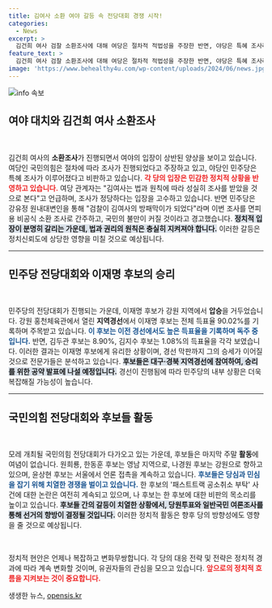 ```yaml
---
title: 김여사 소환 여야 갈등 속 전당대회 경쟁 시작!
categories:
  - News
excerpt: >
  김건희 여사 검찰 소환조사에 대해 여당은 절차적 적법성을 주장한 반면, 야당은 특혜 조사라고 강력히 반발했습니다. 양측의 논란 속에 정치적 공방이 심화되고 있는 가운데, 향후 여러 사건이 어떻게 전개될지 주목됩니다.
feature_text: >
  김건희 여사 검찰 소환조사에 대해 여당은 절차적 적법성을 주장한 반면, 야당은 특혜 조사라고 강력히 반발했습니다. 양측의 논란 속에 정치적 공방이 심화되고 있는 가운데, 향후 여러 사건이 어떻게 전개될지 주목됩니다.
image: 'https://www.behealthy4u.com/wp-content/uploads/2024/06/news.jpg'
---
```


<p><img src="https://www.behealthy4u.com/wp-content/uploads/2024/06/news.jpg" alt="info 속보" /></p>

<h2 data-ke-size="size26">여야 대치와 김건희 여사 소환조사</h2>

<p data-ke-size="size16">&nbsp;</p>

<p>김건희 여사의 <strong>소환조사</strong>가 진행되면서 여야의 입장이 상반된 양상을 보이고 있습니다. 여당인 국민의힘은 절차에 따라 조사가 진행되었다고 주장하고 있고, 야당인 민주당은 특혜 조사가 이루어졌다고 비판하고 있습니다. <b><span style="color: #ee2323;">각 당의 입장은 민감한 정치적 상황을 반영하고 있습니다.</span></b> 여당 관계자는 "김여사는 법과 원칙에 따라 성실히 조사를 받았을 것으로 본다"고 언급하며, 조사가 정당하다는 입장을 고수하고 있습니다. 반면 민주당은 강유정 원내대변인을 통해 "검찰이 김여사의 방패막이가 되었다"라며 이번 조사를 면피용 비공식 소환 조사로 간주하고, 국민의 불만이 커질 것이라고 경고했습니다. <b><span style="background-color: #21538527;">정치적 입장이 분명히 갈리는 가운데, 법과 권리의 원칙은 충실히 지켜져야 합니다.</span></b> 이러한 갈등은 정치신뢰도에 상당한 영향을 미칠 것으로 예상됩니다.</p>

<hr>

<h2 data-ke-size="size26">민주당 전당대회와 이재명 후보의 승리</h2>

<p data-ke-size="size16">&nbsp;</p>

<p>민주당의 전당대회가 진행되는 가운데, 이재명 후보가 강원 지역에서 <strong>압승</strong>을 거두었습니다. 강원 홍천체육관에서 열린 <strong>지역경선</strong>에서 이재명 후보는 전체 득표율 90.02%를 기록하며 주목받고 있습니다. <b><span style="color: #1a5490;">이 후보는 이전 경선에서도 높은 득표율을 기록하며 독주 중입니다.</span></b> 반면, 김두관 후보는 8.90%, 김지수 후보는 1.08%의 득표율을 각각 보였습니다. 이러한 결과는 이재명 후보에게 유리한 상황이며, 경선 막판까지 그의 승세가 이어질 것으로 전문가들은 분석하고 있습니다. <b><span style="background-color: #21538527;">후보들은 대구·경북 지역경선에 참여하여, 승리를 위한 공약 발표에 나설 예정입니다.</span></b> 경선이 진행됨에 따라 민주당의 내부 상황은 더욱 복잡해질 가능성이 높습니다.</p>

<hr>

<h2 data-ke-size="size26">국민의힘 전당대회와 후보들 활동</h2>

<p data-ke-size="size16">&nbsp;</p>

<p>모레 개최될 국민의힘 전당대회가 다가오고 있는 가운데, 후보들은 마지막 주말 <strong>활동</strong>에 여념이 없습니다. 원희룡, 한동훈 후보는 영남 지역으로, 나경원 후보는 강원으로 향하고 있으며, 윤상현 후보는 서울에서 언론 접촉을 계속하고 있습니다. <b><span style="color: #1a5490;">후보들은 당심과 민심을 잡기 위해 치열한 경쟁을 벌이고 있습니다.</span></b> 한 후보의 '패스트트랙 공소취소 부탁' 사건에 대한 논란은 여전히 계속되고 있으며, 나 후보는 한 후보에 대한 비판의 목소리를 높이고 있습니다. <b><span style="background-color: #21538527;">후보들 간의 갈등이 치열한 상황에서, 당원투표와 일반국민 여론조사를 통해 선거의 향방이 결정될 것입니다.</span></b> 이러한 정치적 활동은 향후 당의 방향성에도 영향을 줄 것으로 예상됩니다.</p>

<p data-ke-size="size16">&nbsp;</p>

<p>정치적 현안은 언제나 복잡하고 변화무쌍합니다. 각 당의 대응 전략 및 전략은 정치적 경과에 따라 계속 변화할 것이며, 유권자들의 관심을 모으고 있습니다. <b><span style="color: #ee2323;">앞으로의 정치적 흐름을 지켜보는 것이 중요합니다.</span></b></p>
생생한 뉴스, <a href="https://opensis.kr" rel="dofollow">opensis.kr</a>


